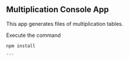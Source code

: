 
## Multiplication Console App

This app generates files of multiplication tables.

Execute the command

````
npm install

```